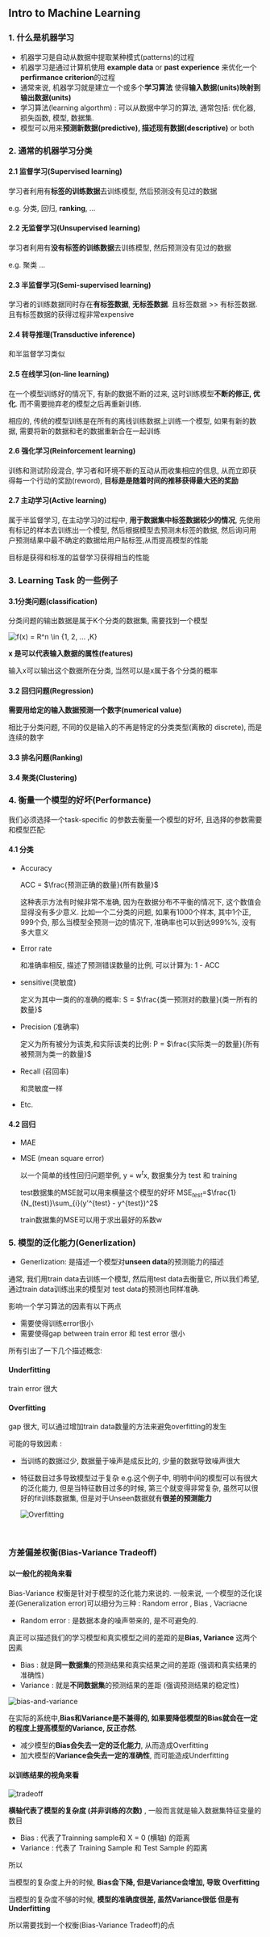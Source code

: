 ## Intro to Machine Learning

### 1. 什么是机器学习

* 机器学习是自动从数据中提取某种模式(patterns)的过程
* 机器学习是通过计算机使用 **example data** or **past experience** 来优化一个**perfirmance criterion**的过程
* 通常来说, 机器学习就是建立一个或多个**学习算法** 使得**输入数据(units)**映射到**输出数据(units)**
* 学习算法(learning algorthm) : 可以从数据中学习的算法, 通常包括: 优化器, 损失函数, 模型, 数据集.
* 模型可以用来**预测新数据(predictive), 描述现有数据(descriptive)** or both



### 2. 通常的机器学习分类

#### 2.1 监督学习(Supervised learning)

学习者利用有**标签的训练数据**去训练模型, 然后预测没有见过的数据

e.g. 分类, 回归, **ranking**, ...



#### 2.2 无监督学习(Unsupervised learning)

学习者利用有**没有标签的训练数据**去训练模型, 然后预测没有见过的数据

e.g. 聚类 ...



#### 2.3 半监督学习(Semi-supervised learning)

学习者的训练数据同时存在**有标签数据**, **无标签数据**. 且标签数据 >> 有标签数据. 且有标签数据的获得过程非常expensive



#### 2.4 转导推理(Transductive inference)

和半监督学习类似



#### 2.5 在线学习(on-line learning)

在一个模型训练好的情况下, 有新的数据不断的过来, 这时训练模型**不断的修正, 优化**. 而不需要抛弃老的模型之后再重新训练.

相应的, 传统的模型训练是在所有的离线训练数据上训练一个模型, 如果有新的数据, 需要将新的数据和老的数据重新合在一起训练



#### 2.6 强化学习(Reinforcement learning)

训练和测试阶段混合, 学习者和环境不断的互动从而收集相应的信息, 从而立即获得每一个行动的奖励(reword), **目标是是随着时间的推移获得最大还的奖励**



#### 2.7 主动学习(Active learning)

属于半监督学习, 在主动学习的过程中, **用于数据集中标签数据较少的情况**, 先使用有标记的样本去训练出一个模型, 然后根据模型去预测未标签的数据, 然后询问用户预测结果中最不确定的数据给用户贴标签,从而提高模型的性能 

目标是获得和标准的监督学习获得相当的性能



### 3. Learning Task 的一些例子

#### 3.1分类问题(classification)

分类问题的输出数据是属于K个分类的数据集, 需要找到一个模型

<img src="https://latex.codecogs.com/svg.latex?f(x)&space;=&space;R^n&space;\in&space;{1,&space;2,&space;...&space;,K}" title="f(x) = R^n \in {1, 2, ... ,K}" />

**x 是可以代表输入数据的属性(features)**

输入x可以输出这个数据所在分类, 当然可以是x属于各个分类的概率



#### 3.2 回归问题(Regression)

**需要用给定的输入数据预测一个数字(numerical value)**

相比于分类问题, 不同的仅是输入的不再是特定的分类类型(离散的 discrete), 而是连续的数字



#### 3.3 排名问题(Ranking)



#### 3.4 聚类(Clustering)





### 4. 衡量一个模型的好坏(Performance)

我们必须选择一个task-specific 的参数去衡量一个模型的好坏, 且选择的参数需要和模型匹配:

#### 4.1 分类

* Accuracy 

  ACC = $\frac{预测正确的数量}{所有数量}$

  这种表示方法有时候非常不准确, 因为在数据分布不平衡的情况下, 这个数值会显得没有多少意义. 比如一个二分类的问题, 如果有1000个样本, 其中1个正, 999个负, 那么当模型全预测一边的情况下, 准确率也可以到达999%%, 没有多大意义

* Error rate

  和准确率相反, 描述了预测错误数量的比例, 可以计算为: 1 - ACC

* sensitive(灵敏度)

  定义为其中一类的的准确的概率: S = $\frac{类一预测对的数量}{类一所有的数量}$

* Precision (准确率)

  定义为所有被分为该类,和实际该类的比例:
  P = $\frac{实际类一的数量}{所有被预测为类一的数量}$

* Recall (召回率) 

  和灵敏度一样

* Etc.

#### 4.2 回归

* MAE

* MSE (mean square error)

  以一个简单的线性回归问题举例, y = w$^t$x, 数据集分为 test 和 training

  test数据集的MSE就可以用来横量这个模型的好坏 MSE$_{test}$=$\frac{1}{N_(test)}\sum_{i}(y'^{test} - y^{test})^2$

  train数据集的MSE可以用于求出最好的系数w



### 5. 模型的泛化能力(Generlization)

* Generlization: 是描述一个模型对**unseen data**的预测能力的描述

通常, 我们用train data去训练一个模型, 然后用test data去衡量它, 所以我们希望, 通过train data训练出来的模型对 test data的预测也同样准确. 

影响一个学习算法的因素有以下两点

* 需要使得训练error很小
* 需要使得gap between train error 和 test error 很小

所有引出了一下几个描述概念:

#### Underfitting

train error 很大 



#### Overfitting 

gap 很大, 可以通过增加train data数量的方法来避免overfitting的发生

可能的导致因素 :

* 当训练的数据过少, 数据量于噪声是成反比的, 少量的数据导致噪声很大

* 特征数目过多导致模型过于复杂 e.g.这个例子中, 明明中间的模型可以有很大的泛化能力, 但是当特征数目过多的时候, 第三个就变得非常复杂, 虽然可以很好的fit训练数据集, 但是对于Unseen数据就有**很差的预测能力**

  ![Overfitting](image/basic-overfitting.png)

  ​	





### 方差偏差权衡(Bias-Variance Tradeoff)

#### 以一般化的视角来看

Bias-Variance 权衡是针对于模型的泛化能力来说的. 一般来说, 一个模型的泛化误差(Generalization error)可以细分为三种 : Random error , Bias , Vacriacne

* Random error : 是数据本身的噪声带来的, 是不可避免的.

真正可以描述我们的学习模型和真实模型之间的差距的是**Bias, Variance** 这两个因素

* Bias : 就是**同一数据集**的预测结果和真实结果之间的差距 (强调和真实结果的准确性)
* Variance : 就是**不同数据集**的预测结果的差距 (强调预测结果的稳定性)



![bias-and-variance](image/basic-bias-and-variance.png)

在实际的系统中,**Bias和Variance是不兼得的, 如果要降低模型的Bias就会在一定的程度上提高模型的Variance, 反正亦然.**

* 减少模型的**Bias会失去一定的泛化能力**, 从而造成Overfitting
* 加大模型的**Variance会失去一定的准确性**, 而可能造成Underfitting









#### 以训练结果的视角来看

![tradeoff](image/basic-tradeoff.png)



**横轴代表了模型的复杂度 (并非训练的次数)** , 一般而言就是输入数据集特征变量的数目

* Bias : 代表了Trainning sample和 X = 0 (横轴) 的距离
* Variance : 代表了 Training Sample 和 Test Sample 的距离

所以

当模型的复杂度上升的时候, **Bias会下降, 但是Variance会增加, 导致 Overfitting**

当模型的复杂度不够的时候, **模型的准确度很差, 虽然Variance很低 但是有Underfitting**

所以需要找到一个权衡(Bias-Variance Tradeoff)的点
